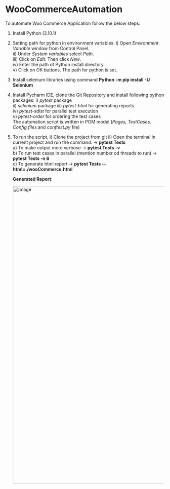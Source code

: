 # WooCommerceAutomation
To automate Woo Commerce Application follow the below steps:
1. Install Python (3.10.1) 
2. Setting path for python in environment variables: 
    i)  Open _Environment Variable_ window from Control Panel.     
    ii) Under _System variables_ select _Path_.         
    iii) Click on _Edit_. Then click _New_.         
    iv) Enter the path of Python install directory.         
    v) Click on OK buttons. The path for python is set.         
3. Install selenium libraries using command **Python -m pip install -U Selenium**
4. Install Pycharm IDE, clone the Git Repository and install following python packages:
    i)   _pytest_ package         
    ii)  _selenium_ package
    iii) _pytest-html_ for generating reports       
    iv) _pytest-xdist_ for parallel test execution      
    v)  _pytest-order_ for ordering the test cases          
    The automation script is written in POM model (_Pages, TestCases, Config files_ and _conftest.py_ file)
5. To run the script, 
   i) Clone the project from git 
   ii) Open the terminal in current project and run the command: 
        -> **pytest Tests**              
      a) To make output more verbose -> **pytest Tests -v**           
      b) To run test cases in parallel (mention number od threads to run) -> **pytest Tests -n 6**          
      c) To generate html report -> **pytest Tests --html=./wooCommerce.html**           
     
     
     **Generated Report**:
     
     <img width="941" alt="image" src="https://github.com/anu-baby97/WooCommerceAutomation/assets/69788070/7c51a556-5a82-4f69-a238-f362732f9f37">
